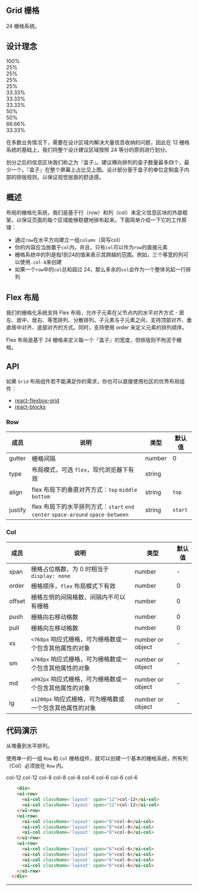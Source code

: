 Grid 栅格
---

24 栅格系统。

## 设计理念

<div class="grid-demo">
<div class="lau-row demo-row">
  <div class="lau-col-24 layout demo-col-1">
    100%
  </div>
</div>
<div class="lau-row demo-row">
  <div class="lau-col-6 layout demo-col-2">
    25%
  </div>
  <div class="lau-col-6 layout demo-col-3">
    25%
  </div>
  <div class="lau-col-6 layout demo-col-2">
    25%
  </div>
  <div class="lau-col-6 layout demo-col-3">
    25%
  </div>
</div>
<div class="lau-row demo-row">
  <div class="lau-col-8 layout demo-col-4">
    33.33%
  </div>
  <div class="lau-col-8 layout demo-col-5">
    33.33%
  </div>
  <div class="lau-col-8 layout demo-col-4">
    33.33%
  </div>
</div>
<div class="lau-row demo-row">
  <div class="lau-col-12 layout demo-col-1">
    50%
  </div>
  <div class="lau-col-12 layout demo-col-3">
    50%
  </div>
</div>
<div class="lau-row demo-row">
  <div class="lau-col-16 layout demo-col-4">
    66.66%
  </div>
  <div class="lau-col-8 layout demo-col-5">
    33.33%
  </div>
</div>
</div>

在多数业务情况下，需要在设计区域内解决大量信息收纳的问题，因此在 12 栅格系统的基础上，我们将整个设计建议区域按照 24 等分的原则进行划分。

划分之后的信息区块我们称之为『盒子』。建议横向排列的盒子数量最多四个，最少一个。『盒子』在整个屏幕上占比见上图。设计部分基于盒子的单位定制盒子内部的排版规则，以保证视觉层面的舒适感。

## 概述

布局的栅格化系统，我们是基于行（row）和列（col）来定义信息区块的外部框架，以保证页面的每个区域能够稳健地排布起来。下面简单介绍一下它的工作原理：

- 通过`row`在水平方向建立一组`column`（简写col）
- 你的内容应当放置于`col`内，并且，只有`col`可以作为`row`的直接元素
- 栅格系统中的列是指1到24的值来表示其跨越的范围。例如，三个等宽的列可以使用`.col-8`来创建
- 如果一个`row`中的`col`总和超过 24，那么多余的`col`会作为一个整体另起一行排列

## Flex 布局

我们的栅格化系统支持 Flex 布局，允许子元素在父节点内的水平对齐方式 - 居左、居中、居右、等宽排列、分散排列。子元素与子元素之间，支持顶部对齐、垂直居中对齐、底部对齐的方式。同时，支持使用 order 来定义元素的排列顺序。

Flex 布局是基于 24 栅格来定义每一个『盒子』的宽度，但排版则不拘泥于栅格。

## API

如果 `Grid` 布局组件若不能满足你的需求，你也可以直接使用社区的优秀布局组件：

- [react-flexbox-grid](http://roylee0704.github.io/react-flexbox-grid/)
- [react-blocks](http://whoisandie.github.io/react-blocks/)

### Row

| 成员       | 说明             | 类型               | 默认值       |
|-----------|-----------------|--------------------|-------------|
| gutter    | 栅格间隔   | number | 0        |
| type      | 布局模式，可选 `flex`，现代浏览器下有效 | string |         |
| align     | flex 布局下的垂直对齐方式：`top` `middle` `bottom`  | string | `top`      |
| justify   | flex 布局下的水平排列方式：`start` `end` `center` `space-around` `space-between`   | string | `start`        |

### Col

| 成员      | 说明             | 类型               | 默认值       |
|----------|-----------------|--------------------|-------------|
| span     | 栅格占位格数，为 0 时相当于 `display: none`   | number | -        |
| order    | 栅格顺序，`flex` 布局模式下有效   | number | 0        |
| offset   | 栅格左侧的间隔格数，间隔内不可以有栅格  | number | 0        |
| push     | 栅格向右移动格数   | number | 0        |
| pull     | 栅格向左移动格数   | number | 0        |
| xs       | `<768px` 响应式栅格，可为栅格数或一个包含其他属性的对象 | number or object | - |
| sm       | `≥768px` 响应式栅格，可为栅格数或一个包含其他属性的对象 | number or object | - |
| md       | `≥992px` 响应式栅格，可为栅格数或一个包含其他属性的对象 | number or object | - |
| lg       | `≥1200px` 响应式栅格，可为栅格数或一个包含其他属性的对象 | number or object | - |

## 代码演示 

从堆叠到水平排列。

使用单一的一组 `Row` 和 `Col` 栅格组件，就可以创建一个基本的栅格系统，所有列（Col）必须放在 `Row` 内。

 <div>
    <ui-row>
      <ui-col className='layout' span="12">col-12</ui-col>
      <ui-col className='layout' span="12">col-12</ui-col>
    </ui-row>
    <ui-row>
      <ui-col className='layout' span="8">col-8</ui-col>
      <ui-col className='layout' span="8">col-8</ui-col>
      <ui-col className='layout' span="8">col-8</ui-col>
    </ui-row>
    <ui-row>
      <ui-col className='layout' span="6">col-6</ui-col>
      <ui-col className='layout' span="6">col-6</ui-col>
      <ui-col className='layout' span="6">col-6</ui-col>
      <ui-col className='layout' span="6">col-6</ui-col>
    </ui-row>
  </div>

```html
    <div>
    <ui-row>
      <ui-col className='layout' span="12">col-12</ui-col>
      <ui-col className='layout' span="12">col-12</ui-col>
    </ui-row>
    <ui-row>
      <ui-col className='layout' span="8">col-8</ui-col>
      <ui-col className='layout' span="8">col-8</ui-col>
      <ui-col className='layout' span="8">col-8</ui-col>
    </ui-row>
    <ui-row>
      <ui-col className='layout' span="6">col-6</ui-col>
      <ui-col className='layout' span="6">col-6</ui-col>
      <ui-col className='layout' span="6">col-6</ui-col>
      <ui-col className='layout' span="6">col-6</ui-col>
    </ui-row>
  </div>
```
  

  -----